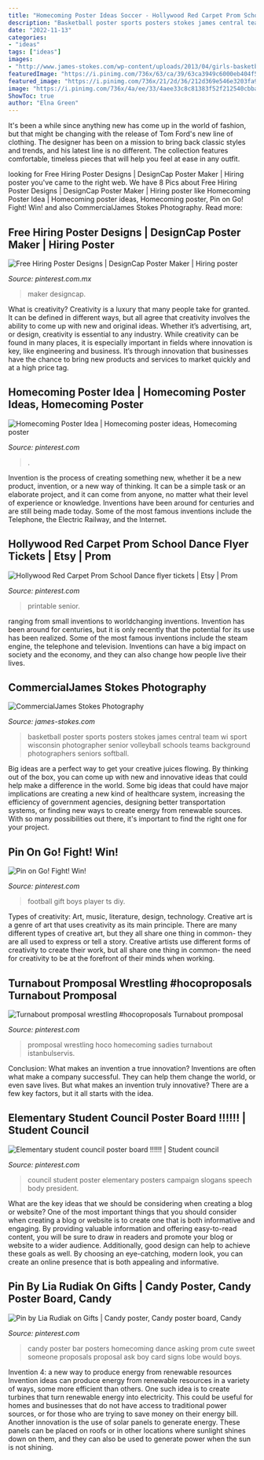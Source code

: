 ```yaml
---
title: "Homecoming Poster Ideas Soccer - Hollywood Red Carpet Prom School Dance Flyer Tickets"
description: "Basketball poster sports posters stokes james central team wi sport wisconsin photographer senior volleyball schools teams background photographers seniors softball"
date: "2022-11-13"
categories:
- "ideas"
tags: ["ideas"]
images:
- "http://www.james-stokes.com/wp-content/uploads/2013/04/girls-basketball-poster-ideas-james-stokes-photography-central-wi-high-school-sports-poster-photographer-1.jpg"
featuredImage: "https://i.pinimg.com/736x/63/ca/39/63ca3949c6000eb404f5e5e71719f896.jpg"
featured_image: "https://i.pinimg.com/736x/21/2d/36/212d369e546e3203fa9cd2bf6635ae67.jpg"
image: "https://i.pinimg.com/736x/4a/ee/33/4aee33c8c81383f52f212540cbba0a4a.jpg"
ShowToc: true
author: "Elna Green"
---
```



It's been a while since anything new has come up in the world of fashion, but that might be changing with the release of Tom Ford's new line of clothing. The designer has been on a mission to bring back classic styles and trends, and his latest line is no different. The collection features comfortable, timeless pieces that will help you feel at ease in any outfit.

	

		
looking for Free Hiring Poster Designs | DesignCap Poster Maker | Hiring poster you've came to the right web. We have 8 Pics about Free Hiring Poster Designs | DesignCap Poster Maker | Hiring poster like Homecoming Poster Idea | Homecoming poster ideas, Homecoming poster, Pin on Go! Fight! Win! and also CommercialJames Stokes Photography. Read more:
		
    
## Free Hiring Poster Designs | DesignCap Poster Maker | Hiring Poster

<img loading=lazy src="https://i.pinimg.com/736x/59/2e/90/592e90728da20a73660517afa8005220.jpg" onerror="this.onerror=null;this.src='https://tse4.mm.bing.net/th?id=OIP.sN9XlPsSLOMV6HJ-gdWSZgHaKe&amp;pid=15.1';" alt="Free Hiring Poster Designs | DesignCap Poster Maker | Hiring poster">

_Source: pinterest.com.mx_

>maker designcap. 

	

What is creativity?
Creativity is a luxury that many people take for granted. It can be defined in different ways, but all agree that creativity involves the ability to come up with new and original ideas. Whether it’s advertising, art, or design, creativity is essential to any industry. While creativity can be found in many places, it is especially important in fields where innovation is key, like engineering and business. It’s through innovation that businesses have the chance to bring new products and services to market quickly and at a high price tag.

    
## Homecoming Poster Idea | Homecoming Poster Ideas, Homecoming Poster

<img loading=lazy src="https://i.pinimg.com/736x/a1/66/0e/a1660e273dd824c933b9f76a45cfff2a.jpg" onerror="this.onerror=null;this.src='https://tse1.mm.bing.net/th?id=OIP.YCRmvvDJkXUZOimxawgDtwHaJ3&amp;pid=15.1';" alt="Homecoming Poster Idea | Homecoming poster ideas, Homecoming poster">

_Source: pinterest.com_

>. 

	

Invention is the process of creating something new, whether it be a new product, invention, or a new way of thinking. It can be a simple task or an elaborate project, and it can come from anyone, no matter what their level of experience or knowledge. Inventions have been around for centuries and are still being made today. Some of the most famous inventions include the Telephone, the Electric Railway, and the Internet.

    
## Hollywood Red Carpet Prom School Dance Flyer Tickets | Etsy | Prom

<img loading=lazy src="https://i.pinimg.com/736x/21/2d/36/212d369e546e3203fa9cd2bf6635ae67.jpg" onerror="this.onerror=null;this.src='https://tse4.mm.bing.net/th?id=OIP.g303sWoVcGavBSd5LImeiAHaSh&amp;pid=15.1';" alt="Hollywood Red Carpet Prom School Dance flyer tickets | Etsy | Prom">

_Source: pinterest.com_

>printable senior. 

	

ranging from small inventions to worldchanging inventions.
Invention has been around for centuries, but it is only recently that the potential for its use has been realized. Some of the most famous inventions include the steam engine, the telephone and television. Inventions can have a big impact on society and the economy, and they can also change how people live their lives.

    
## CommercialJames Stokes Photography

<img loading=lazy src="http://www.james-stokes.com/wp-content/uploads/2013/04/girls-basketball-poster-ideas-james-stokes-photography-central-wi-high-school-sports-poster-photographer-1.jpg" onerror="this.onerror=null;this.src='https://tse1.mm.bing.net/th?id=OIP.DXXRc9OlnEvltq6OKIW5IgHaE-&amp;pid=15.1';" alt="CommercialJames Stokes Photography">

_Source: james-stokes.com_

>basketball poster sports posters stokes james central team wi sport wisconsin photographer senior volleyball schools teams background photographers seniors softball. 

	

Big ideas are a perfect way to get your creative juices flowing. By thinking out of the box, you can come up with new and innovative ideas that could help make a difference in the world. Some big ideas that could have major implications are creating a new kind of healthcare system, increasing the efficiency of government agencies, designing better transportation systems, or finding new ways to create energy from renewable sources. With so many possibilities out there, it's important to find the right one for your project.

    
## Pin On Go! Fight! Win!

<img loading=lazy src="https://i.pinimg.com/736x/4a/ee/33/4aee33c8c81383f52f212540cbba0a4a.jpg" onerror="this.onerror=null;this.src='https://tse1.mm.bing.net/th?id=OIP.aJhf8-AAG4eHGyP6715FAQHaJ3&amp;pid=15.1';" alt="Pin on Go! Fight! Win!">

_Source: pinterest.com_

>football gift boys player ts diy. 

	

Types of creativity: Art, music, literature, design, technology.
Creative art is a genre of art that uses creativity as its main principle. There are many different types of creative art, but they all share one thing in common- they are all used to express or tell a story. Creative artists use different forms of creativity to create their work, but all share one thing in common- the need for creativity to be at the forefront of their minds when working.

    
## Turnabout Promposal Wrestling #hocoproposals Turnabout Promposal

<img loading=lazy src="https://i.pinimg.com/736x/63/ca/39/63ca3949c6000eb404f5e5e71719f896.jpg" onerror="this.onerror=null;this.src='https://tse1.mm.bing.net/th?id=OIP.nHghOsECW3RzxAoJBcY3nwHaNK&amp;pid=15.1';" alt="Turnabout promposal wrestling #hocoproposals Turnabout promposal">

_Source: pinterest.com_

>promposal wrestling hoco homecoming sadies turnabout istanbulservis. 

	

Conclusion: What makes an invention a true innovation?
Inventions are often what make a company successful. They can help them change the world, or even save lives. But what makes an invention truly innovative? There are a few key factors, but it all starts with the idea.

    
## Elementary Student Council Poster Board !!!!!! | Student Council

<img loading=lazy src="https://i.pinimg.com/736x/64/e2/5b/64e25b6ac9835b5bdb7b66db57b060f2.jpg" onerror="this.onerror=null;this.src='https://tse3.mm.bing.net/th?id=OIP.zZNII7R6qR3wvF0D9QDoyQHaJ3&amp;pid=15.1';" alt="Elementary student council poster board !!!!!! | Student council">

_Source: pinterest.com_

>council student poster elementary posters campaign slogans speech body president. 

	

What are the key ideas that we should be considering when creating a blog or website?
One of the most important things that you should consider when creating a blog or website is to create one that is both informative and engaging. By providing valuable information and offering easy-to-read content, you will be sure to draw in readers and promote your blog or website to a wider audience. Additionally, good design can help to achieve these goals as well. By choosing an eye-catching, modern look, you can create an online presence that is both appealing and informative.

    
## Pin By Lia Rudiak On Gifts | Candy Poster, Candy Poster Board, Candy

<img loading=lazy src="https://i.pinimg.com/736x/c5/42/57/c54257739c6c8261ffefc7de17f98d0e--dance-posters-homecoming-ideas.jpg" onerror="this.onerror=null;this.src='https://tse3.mm.bing.net/th?id=OIP.gcKnlnvrLx2B4AFz5QMriwHaJ3&amp;pid=15.1';" alt="Pin by Lia Rudiak on Gifts | Candy poster, Candy poster board, Candy">

_Source: pinterest.com_

>candy poster bar posters homecoming dance asking prom cute sweet someone proposals proposal ask boy card signs lobe would boys. 

	

Invention 4: a new way to produce energy from renewable resources
Invention ideas can produce energy from renewable resources in a variety of ways, some more efficient than others. One such idea is to create turbines that turn renewable energy into electricity. This could be useful for homes and businesses that do not have access to traditional power sources, or for those who are trying to save money on their energy bill. Another innovation is the use of solar panels to generate energy. These panels can be placed on roofs or in other locations where sunlight shines down on them, and they can also be used to generate power when the sun is not shining.

